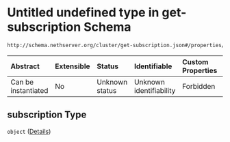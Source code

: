 # Untitled undefined type in get-subscription Schema

```txt
http://schema.nethserver.org/cluster/get-subscription.json#/properties/subscription
```



| Abstract            | Extensible | Status         | Identifiable            | Custom Properties | Additional Properties | Access Restrictions | Defined In                                                                      |
| :------------------ | :--------- | :------------- | :---------------------- | :---------------- | :-------------------- | :------------------ | :------------------------------------------------------------------------------ |
| Can be instantiated | No         | Unknown status | Unknown identifiability | Forbidden         | Allowed               | none                | [get-subscription.json\*](cluster/get-subscription.json "open original schema") |

## subscription Type

`object` ([Details](get-subscription-properties-subscription.md))
